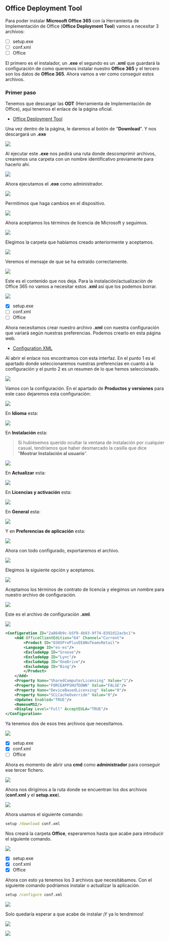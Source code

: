 
## Office Deployment Tool

Para poder instalar **Microsoft Office 365** con la Herramienta de Implementación de Office (**Office Deployment Tool**) vamos a necesitar 3 archivos:

- [ ] setup.exe
- [ ] conf.xml
- [ ] Office

El primero es el instalador, un **.exe** el segundo es un **.xml** que guardará la configuración de como queremos instalar nuestro **Office 365** y el tercero son los datos de **Office 365**. Ahora vamos a ver como conseguir estos archivos.

### Primer paso
Tenemos que descargar las **ODT** (Herramienta de Implementación de Office), aquí tenemos el enlace de la página oficial.

- [Office Deployment Tool](https://www.microsoft.com/en-us/download/details.aspx?id=49117)

Una vez dentro de la página, le daremos al botón de "**Download**". Y nos descargará un **.exe**

![](/imagenes/foto1.png)

Al ejecutar este **.exe** nos pedirá una ruta donde descomprimir archivos, crearemos una carpeta con un nombre identificativo previamente para hacerlo ahí.

![](/imagenes/foto2.png)

Ahora ejecutamos el **.exe** como administrador.

![](/imagenes/foto3.png)

Permitimos que haga cambios en el dispositivo.

![](/imagenes/foto4.png)

Ahora aceptamos los términos de licencia de Microsoft y seguimos.

![](/imagenes/foto5.png)

Elegimos la carpeta que habíamos creado anteriormente y aceptamos.

![](/imagenes/foto6.png)

Veremos el mensaje de que se ha extraído correctamente.

![](/imagenes/foto7.png)

Este es el contenido que nos deja. Para la instalación/actualización de Office 365 no vamos a necesitar estos **.xml** así que los podemos borrar.

![](/imagenes/foto8.png)

- [x] setup.exe
- [ ] conf.xml
- [ ] Office

Ahora necesitamos crear nuestro archivo **.xml** con nuestra configuración que variará según nuestras preferencias. Podemos crearlo en esta página web.

- [Configuration XML](https://config.office.com/deploymentsettings)

Al abrir el enlace nos encontramos con esta interfaz. En el punto 1 es el apartado donde seleccionaremos nuestras preferencias en cuanto a la configuración y el punto 2 es un resumen de lo que hemos seleccionado.

![](/imagenes/foto9.png)

Vamos con la configuración. En el apartado de **Productos y versiones** para este caso dejaremos esta configuración:

![](/imagenes/foto10.png)

En **Idioma** esta:

![](/imagenes/foto11.png)

En **Instalación** esta:
> Si hubiésemos querido ocultar la ventana de instalación por cualquier casual, tendríamos que haber desmarcado la casilla que dice "**Mostrar Instalación al usuario**".

![](/imagenes/foto12.png)

En **Actualizar** esta:

![](/imagenes/foto13.png)

En **Licencias y activación** esta:

![](/imagenes/foto14.png)

En **General** esta:

![](/imagenes/foto15.png)

Y en **Preferencias de aplicación** esta:

![](/imagenes/foto16.png)

Ahora con todo configurado, exportaremos el archivo.

![](/imagenes/foto17.png)

Elegimos la siguiente opción y aceptamos.

![](/imagenes/foto18.png)

Aceptamos los términos de contrato de licencia y elegimos un nombre para nuestro archivo de configuración.

![](/imagenes/foto19.png)

Este es el archivo de configuración **.xml**.

![](/imagenes/foto20.png)

```xml
<Configuration ID="2a864b9c-b5f9-4b93-9f74-8392d12acbc1">
	<Add OfficeClientEdition="64" Channel="Current">
		<Product ID="O365ProPlusEEANoTeamsRetail">
		<Language ID="es-es"/>
		<ExcludeApp ID="Groove"/>
		<ExcludeApp ID="Lync"/>
		<ExcludeApp ID="OneDrive"/>
		<ExcludeApp ID="Bing"/>
		</Product>
	</Add>
	<Property Name="SharedComputerLicensing" Value="1"/>
	<Property Name="FORCEAPPSHUTDOWN" Value="FALSE"/>
	<Property Name="DeviceBasedLicensing" Value="0"/>
	<Property Name="SCLCacheOverride" Value="0"/>
	<Updates Enabled="TRUE"/>
	<RemoveMSI/>
	<Display Level="Full" AcceptEULA="TRUE"/>
</Configuration>
```

Ya tenemos dos de esos tres archivos que necesitamos.

![](/imagenes/foto21.png)

- [x] setup.exe
- [x] conf.xml
- [ ] Office

Ahora es momento de abrir una **cmd** como **administrador** para conseguir ese tercer fichero.

![](/imagenes/foto22.png)

Ahora nos dirigimos a la ruta donde se encuentran los dos archivos (**conf.xml** y el **setup.exe**).

![](/imagenes/foto23.png)

Ahora usamos el siguiente comando:

```cmd
setup /download conf.xml
```

Nos creará la carpeta **Office**, esperaremos hasta que acabe para introducir el siguiente comando.

![](/imagenes/foto24.png)

- [x] setup.exe
- [x] conf.xml
- [x] Office

Ahora con esto ya tenemos los 3 archivos que necesitábamos. Con el siguiente comando podríamos instalar o actualizar la aplicación.

```cmd
setup /configure conf.xml
```

![](/imagenes/foto25.png)

Solo quedaría esperar a que acabe de instalar ¡Y ya lo tendremos!

![](/imagenes/foto26.png)

![](/imagenes/foto27.png)

